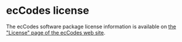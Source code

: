 # ecCodes license

The ecCodes software package license information is available on
[the "License" page of the ecCodes web site](https://confluence.ecmwf.int/display/ECC/License).
